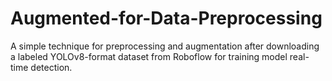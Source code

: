 # Augmented-for-Data-Preprocessing
A simple technique for preprocessing and augmentation after downloading a labeled YOLOv8-format dataset from Roboflow for training model real-time detection.
